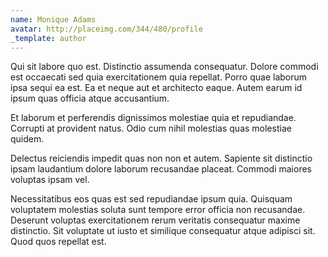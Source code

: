 ```yaml
---
name: Monique Adams
avatar: http://placeimg.com/344/480/profile
_template: author
---
```

Qui sit labore quo est. Distinctio assumenda consequatur. Dolore commodi est occaecati sed quia exercitationem quia repellat. Porro quae laborum ipsa sequi ea est. Ea et neque aut et architecto eaque. Autem earum id ipsum quas officia atque accusantium.
  
Et laborum et perferendis dignissimos molestiae quia et repudiandae. Corrupti at provident natus. Odio cum nihil molestias quas molestiae quidem.
  
Delectus reiciendis impedit quas non non et autem. Sapiente sit distinctio ipsam laudantium dolore laborum recusandae placeat. Commodi maiores voluptas ipsam vel.
  
Necessitatibus eos quas est sed repudiandae ipsum quia. Quisquam voluptatem molestias soluta sunt tempore error officia non recusandae. Deserunt voluptas exercitationem rerum veritatis consequatur maxime distinctio. Sit voluptate ut iusto et similique consequatur atque adipisci sit. Quod quos repellat est.
